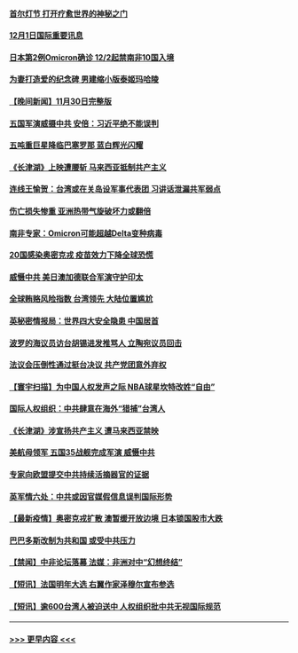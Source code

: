 #### [首尔灯节 打开疗愈世界的神秘之门](../pages/prog202/a103282261.md?t=12011950) 
#### [12月1日国际重要讯息](../pages/prog202/a103282252.md?t=12011950) 
#### [日本第2例Omicron确诊 12/2起禁南非10国入境](../pages/prog202/a103281990.md?t=12011950) 
#### [为妻打造爱的纪念碑 男建缩小版泰姬玛哈陵](../pages/prog202/a103282115.md?t=12011950) 
#### [【晚间新闻】11月30日完整版](../pages/prog202/a103281960.md?t=12011950) 
#### [五国军演威摄中共 安倍：习近平绝不能误判](../pages/prog202/a103282039.md?t=12011950) 
#### [五吨重巨星降临巴塞罗那 蓝白辉光闪耀](../pages/prog202/a103281710.md?t=12011950) 
#### [《长津湖》上映遭腰斩 马来西亚抵制共产主义](../pages/prog202/a103281848.md?t=12011950) 
#### [连线王愉贺：台湾或在关岛设军事代表团 习讲话泄漏共军弱点](../pages/prog202/a103281885.md?t=12011950) 
#### [伤亡损失惨重 亚洲热带气旋破坏力或翻倍](../pages/prog202/a103281745.md?t=12011950) 
#### [南非专家：Omicron可能超越Delta变种病毒](../pages/prog202/a103281792.md?t=12011950) 
#### [20国感染奥密克戎 疫苗效力下降全球恐慌](../pages/prog202/a103281894.md?t=12011950) 
#### [威慑中共 美日澳加德联合军演守护印太](../pages/prog202/a103281809.md?t=12011950) 
#### [全球贿赂风险指数 台湾领先 大陆位置尴尬](../pages/prog202/a103281742.md?t=12011950) 
#### [英秘密情报局：世界四大安全隐患 中国居首](../pages/prog202/a103281720.md?t=12011950) 
#### [波罗的海议员访台胡锡进发推骂人 立陶宛议员回击](../pages/prog202/a103281777.md?t=12011950) 
#### [法议会压倒性通过挺台决议 共产党团意外弃权](../pages/prog202/a103281574.md?t=12011950) 
#### [【寰宇扫描】为中国人权发声之际 NBA球星坎特改姓“自由”](../pages/prog202/a103280752.md?t=12011950) 
#### [国际人权组织：中共肆意在海外“猎捕”台湾人](../pages/prog202/a103281681.md?t=12011950) 
#### [《长津湖》涉宣扬共产主义 遭马来西亚禁映](../pages/prog202/a103281685.md?t=12011950) 
#### [美航母领军 五国35战舰完成军演 威慑中共](../pages/prog202/a103281625.md?t=12011950) 
#### [专家向欧盟提交中共持续活摘器官的证据](../pages/prog202/a103281652.md?t=12011950) 
#### [英军情六处：中共或因官媒假信息误判国际形势](../pages/prog202/a103281421.md?t=12011950) 
#### [【最新疫情】奥密克戎扩散 澳暂缓开放边境 日本锁国股市大跌](../pages/prog202/a103281559.md?t=12011950) 
#### [巴巴多斯改制为共和国 或受中共压力](../pages/prog202/a103281526.md?t=12011950) 
#### [【禁闻】中非论坛落幕 法媒：非洲对中“幻想终结”](../pages/prog202/a103281473.md?t=12011950) 
#### [【短讯】法国明年大选 右翼作家泽穆尔宣布参选](../pages/prog202/a103281508.md?t=12011950) 
#### [【短讯】逾600台湾人被迫送中 人权组织批中共无视国际规范](../pages/prog202/a103281521.md?t=12011950) 

----
#### [ >>> 更早内容 <<< ](../indexes/prog202-earlier.md)
